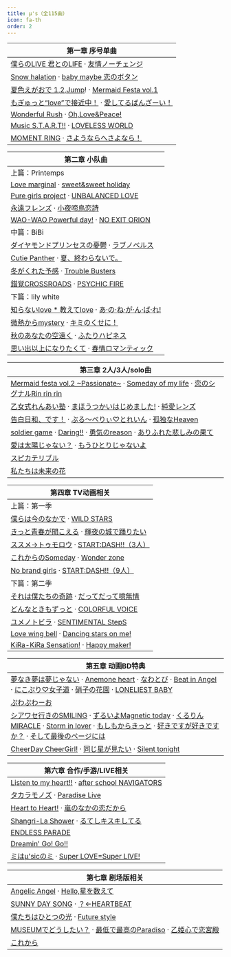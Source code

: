 ```yaml
---
title: μ's（全115曲）
icon: fa-th
order: 2
---
```


|第一章 序号单曲|
|-|
|[僕らのLIVE 君とのLIFE](2018/04/10/僕らのLIVE-君とのLIFE.html) · [友情ノーチェンジ](2018/04/09/友情ノーチェンジ.html)|
|[Snow halation](2018/04/08/Snow-halation.html) · [baby maybe 恋のボタン](2018/04/07/baby-maybe-恋のボタン.html)|
|[夏色えがおで 1,2,Jump](2018/04/06/夏色えがおで-1,2,Jump!.html)! · [Mermaid Festa vol.1](2018/04/05/Mermaid-Festa-vol.1.html)|
|[もぎゅっと“love”で接近中！](2018/04/04/もぎゅっと-love-で接近中.html) · [愛してるばんざーい！](2018/04/03/愛してるばんざーい.html)|
|[Wonderful Rush](2018/04/02/Wonderful-Rush.html) · [Oh,Love&Peace!](2018/04/01/Oh,Love&Peace!.html)|
|[Music S.T.A.R.T!!](2018/03/31/Music-S.T.A.R.T!!.html) · [LOVELESS WORLD](2018/03/30/LOVELESS-WORLD.html)|
|[MOMENT RING](2018/03/29/MOMENT-RING.html) · [さようならへさよなら！](2018/03/28/さようならへさよなら.html)|

|第二章 小队曲|
|-|
|上篇：Printemps|
|[Love marginal](2018/03/27/Love-marginal.html) · [sweet&sweet holiday](2018/03/26/sweet&sweet-holiday.html)|
|[Pure girls project](2018/03/25/Pure-girls-project.html) · [UNBALANCED LOVE](2018/03/24/UNBALANCED-LOVE.html)|
|[永遠フレンズ](2018/03/23/永遠フレンズ.html) · [小夜啼鳥恋詩](2018/03/22/小夜啼鳥恋詩.html)|
|[WAO-WAO Powerful day!](2018/03/21/WAO-WAO-Powerful-day!.html) · [NO EXIT ORION](2018/03/20/NO-EXIT-ORION.html)|
|中篇：BiBi|
|[ダイヤモンドプリンセスの憂鬱](2018/03/19/ダイヤモンドプリンセスの憂鬱.html) · [ラブノベルス](2018/03/18/ラブノベルス.html)|
|[Cutie Panther](2018/03/17/Cutie-Panther.html) · [夏、終わらないで。](2018/03/16/夏-終わらないで.html)|
|[冬がくれた予感](2018/03/15/冬がくれた予感.html) · [Trouble Busters](2018/03/14/Trouble-Busters.html)|
|[錯覚CROSSROADS](2018/03/13/錯覚CROSSROADS.html) · [PSYCHIC FIRE](2018/03/12/PSYCHIC-FIRE.html)|
|下篇：lily white|
|[知らないlove * 教えてlove](2018/03/11/知らないlove-教えてlove.html) · [あ·の·ね·が·ん·ば·れ!](2018/03/10/あ-の-ね-が-ん-ば-れ!.html)|
|[微熱からmystery](2018/03/09/微熱からmystery.html) · [キミのくせに！](2018/03/08/キミのくせに.html)|
|[秋のあなたの空遠く](2018/03/07/秋のあなたの空遠く.html) · [ふたりハピネス](2018/03/06/ふたりハピネス.html)|
|[思い出以上になりたくて](2018/03/05/思い出以上になりたくて.html) · [春情ロマンティック](2018/03/04/春情ロマンティック.html)|

|第三章 2人/3人/solo曲|
|-|
|[Mermaid festa vol.2 ~Passionate~](2018/03/03/Mermaid-festa-vol.2-~Passionate~.html) · [Someday of my life](2018/03/02/Someday-of-my-life.html) · [恋のシグナルRin rin rin](2018/03/01/恋のシグナルRin-rin-rin.html)|
|[乙女式れんあい塾](2018/02/28/乙女式れんあい塾.html) · [まほうつかいはじめました!](2018/02/27/まほうつかいはじめました!.html) · [純愛レンズ](2018/02/26/純愛レンズ.html)|
|[告白日和、です！](2018/02/25/告白日和-です.html) · [ぶる～べりぃ♡とれいん](2018/02/24/ぶる-べりぃ-とれいん.html) · [孤独なHeaven](2018/02/23/孤独なHeaven.html)|
|[soldier game](2018/02/22/soldier-game.html) · [Daring!!](2018/02/21/Daring!!.html) · [勇気のreason](2018/02/20/勇気のreason.html) · [ありふれた悲しみの果て](2018/02/19/ありふれた悲しみの果て.html)|
|[愛は太陽じゃない？](2018/02/18/愛は太陽じゃない.html) · [もうひとりじゃないよ](2018/02/17/もうひとりじゃないよ.html)|
|[スピカテリブル](2018/02/16/スピカテリブル.html)|
|[私たちは未来の花](2018/02/15/私たちは未来の花.html)|

|第四章 TV动画相关|
|-|
|上篇：第一季|
|[僕らは今のなかで](2018/02/14/僕らは今のなかで.html) · [WILD STARS](2018/02/13/WILD-STARS.html)|
|[きっと青春が聞こえる](2018/02/12/きっと青春が聞こえる.html) · [輝夜の城で踊りたい](2018/02/11/輝夜の城で踊りたい.html)|
|[ススメ→トゥモロウ](2018/02/10/ススメ-トゥモロウ.html) · [START:DASH!!（3人）](2018/02/09/START-DASH!!-3人.html)|
|[これからのSomeday](2018/02/08/これからのSomeday.html) · [Wonder zone](2018/02/07/Wonder-zone.html)|
|[No brand girls](2018/02/06/No-brand-girls.html) · [START:DASH!!（9人）](2018/02/05/START-DASH!!-9人.html)|
|下篇：第二季|
|[それは僕たちの奇跡](2018/02/04/それは僕たちの奇跡.html) · [だってだって噫無情](2018/02/03/だってだって噫無情.html)|
|[どんなときもずっと](2018/02/02/どんなときもずっと.html) · [COLORFUL VOICE](2018/02/01/COLORFUL-VOICE.html)|
|[ユメノトビラ](2018/01/31/ユメノトビラ.html) · [SENTIMENTAL StepS](2018/01/30/SENTIMENTAL-StepS.html)|
|[Love wing bell](2018/01/29/Love-wing-bell.html) · [Dancing stars on me!](2018/01/28/Dancing-stars-on-me!.html)|
|[KiRa-KiRa Sensation!](2018/01/27/KiRa-KiRa-Sensation!.html) · [Happy maker!](2018/01/26/Happy-maker!.html)|

|第五章 动画BD特典|
|-|
|[夢なき夢は夢じゃない](2018/01/25/夢なき夢は夢じゃない.html) · [Anemone heart](2018/01/24/Anemone-heart.html) · [なわとび](2018/01/23/なわとび.html) · [Beat in Angel](2018/01/22/Beat-in-Angel.html) · [にこぷり♡女子道](2018/01/21/にこぷり-女子道.html) · [硝子の花園](2018/01/20/硝子の花園.html) · [LONELIEST BABY](2018/01/19/LONELIEST-BABY.html)|
|[ぷわぷわーお](2018/01/18/ぷわぷわーお.html)|
|[シアワセ行きのSMILING](2018/01/17/シアワセ行きのSMILING.html) · [ずるいよMagnetic today](2018/01/16/ずるいよMagnetic-today.html) · [くるりんMIRACLE](2018/01/15/くるりんMIRACLE.html) · [Storm in lover](2018/01/14/Storm-in-lover.html) · [もしもからきっと](2018/01/13/もしもからきっと.html) · [好きですが好きですか？](2018/01/12/好きですが好きですか.html) · [そして最後のページには](2018/01/11/そして最後のページには.html)|
|[CheerDay CheerGirl!](2018/01/10/CheerDay-CheerGirl!.html) · [同じ星が見たい](2018/01/09/同じ星が見たい.html) · [Silent tonight](2018/01/08/Silent-tonight.html)|

|第六章 合作/手游/LIVE相关|
|-|
|[Listen to my heart!!](2018/01/07/Listen-to-my-heart!!.html) · [after school NAVIGATORS](2018/01/06/after-school-NAVIGATORS.html)|
|[タカラモノズ](2018/01/05/タカラモノズ.html) · [Paradise Live](2018/01/04/Paradise-Live.html)|
|[Heart to Heart!](2018/01/03/Heart-to-Heart!.html) · [嵐のなかの恋だから](2018/01/02/嵐のなかの恋だから.html)|
|[Shangri-La Shower](2018/01/01/Shangri-La-Shower.html) · [るてしキスキしてる](2017/12/31/るてしキスキしてる.html)|
|[ENDLESS PARADE](2017/12/30/ENDLESS-PARADE.html)|
|[Dreamin' Go! Go!!](2017/12/29/Dreamin'-Go!-Go!!.html)|
|[ミはμ'sicのミ](2017/12/28/ミはμ'sicのミ.html) · [Super LOVE=Super LIVE!](2017/12/27/Super-LOVE=Super-LIVE!.html)|

|第七章 剧场版相关|
|-|
|[Angelic Angel](2017/12/26/Angelic-Angel.html) · [Hello,星を数えて](2017/12/25/Hello,星を数えて.html)|
|[SUNNY DAY SONG](2017/12/24/SUNNY-DAY-SONG.html) · [？←HEARTBEAT](2017/12/23/HEARTBEAT.html)|
|[僕たちはひとつの光](2017/12/22/僕たちはひとつの光.html) · [Future style](2017/12/21/Future-style.html)|
|[MUSEUMでどうしたい？](2017/12/20/MUSEUMでどうしたい.html) · [最低で最高のParadiso](2017/12/19/最低で最高のParadiso.html) · [乙姫心で恋宮殿](2017/12/18/乙姫心で恋宮殿.html)|
|[これから](2017/12/17/これから.html)|

